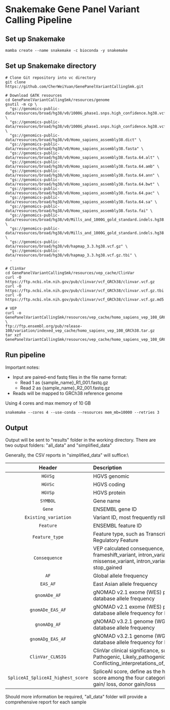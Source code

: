 # Snakemake Gene Panel Variant Calling Pipeline

## Set up Snakemake
```mamba create --name snakemake -c bioconda -y snakemake```

## Set up Snakemake directory
```
# Clone Git repository into vc directory
git clone https://github.com/CherWeiYuan/GenePanelVariantCallingSmk.git

# Download GATK resources
cd GenePanelVariantCallingSmk/resources/genome
gsutil -m cp \
  "gs://genomics-public-data/resources/broad/hg38/v0/1000G_phase1.snps.high_confidence.hg38.vcf.gz" \
  "gs://genomics-public-data/resources/broad/hg38/v0/1000G_phase1.snps.high_confidence.hg38.vcf.gz.tbi" \
  "gs://genomics-public-data/resources/broad/hg38/v0/Homo_sapiens_assembly38.dict" \
  "gs://genomics-public-data/resources/broad/hg38/v0/Homo_sapiens_assembly38.fasta" \
  "gs://genomics-public-data/resources/broad/hg38/v0/Homo_sapiens_assembly38.fasta.64.alt" \
  "gs://genomics-public-data/resources/broad/hg38/v0/Homo_sapiens_assembly38.fasta.64.amb" \
  "gs://genomics-public-data/resources/broad/hg38/v0/Homo_sapiens_assembly38.fasta.64.ann" \
  "gs://genomics-public-data/resources/broad/hg38/v0/Homo_sapiens_assembly38.fasta.64.bwt" \
  "gs://genomics-public-data/resources/broad/hg38/v0/Homo_sapiens_assembly38.fasta.64.pac" \
  "gs://genomics-public-data/resources/broad/hg38/v0/Homo_sapiens_assembly38.fasta.64.sa" \
  "gs://genomics-public-data/resources/broad/hg38/v0/Homo_sapiens_assembly38.fasta.fai" \
  "gs://genomics-public-data/resources/broad/hg38/v0/Mills_and_1000G_gold_standard.indels.hg38.vcf.gz" \
  "gs://genomics-public-data/resources/broad/hg38/v0/Mills_and_1000G_gold_standard.indels.hg38.vcf.gz.tbi" \
  "gs://genomics-public-data/resources/broad/hg38/v0/hapmap_3.3.hg38.vcf.gz" \
  "gs://genomics-public-data/resources/broad/hg38/v0/hapmap_3.3.hg38.vcf.gz.tbi" \
  .

# ClinVar
cd GenePanelVariantCallingSmk/resources/vep_cache/ClinVar
curl -O https://ftp.ncbi.nlm.nih.gov/pub/clinvar/vcf_GRCh38/clinvar.vcf.gz
curl -O https://ftp.ncbi.nlm.nih.gov/pub/clinvar/vcf_GRCh38/clinvar.vcf.gz.tbi
curl -O https://ftp.ncbi.nlm.nih.gov/pub/clinvar/vcf_GRCh38/clinvar.vcf.gz.md5

# VEP
curl -o GenePanelVariantCallingSmk/resources/vep_cache/homo_sapiens_vep_108_GRCh38.tar.gz \
ftp://ftp.ensembl.org/pub/release-108/variation/indexed_vep_cache/homo_sapiens_vep_108_GRCh38.tar.gz
tar xzf GenePanelVariantCallingSmk/resources/vep_cache/homo_sapiens_vep_108_GRCh38.tar.gz
```

## Run pipeline
Important notes:
* Input are paired-end fastq files in the file name format: 
  - Read 1 as {sample_name}_R1_001.fastq.gz
  - Read 2 as {sample_name}_R2_001.fastq.gz
* Reads will be mapped to GRCh38 reference genome

Using 4 cores and max memory of 10 GB
```
snakemake --cores 4 --use-conda --resources mem_mb=10000 --retries 3
```

## Output
Output will be sent to "results" folder in the working directory.
There are two output folders: "all_data" and "simplified_data"

Generally, the CSV reports in "simplified_data" will suffice:\

| **Header**        | **Description**     |
|:------------:|:---------------------------------------|
| ```HGVSg```       | HGVS genomic      |
|```HGVSc```        | HGVS coding       |
|```HGVSp```        | HGVS protein      |
|```SYMBOL```       | Gene name         |
|```Gene```         | ENSEMBL gene ID   |
|```Existing_variation```| Variant ID, most frequently rsID |
|```Feature``` | ENSEMBL feature ID     |
|```Feature_type``` | Feature type, such as Transcript or Regulatory Feature|
|```Consequence```	| VEP calculated consequence, such as frameshift_variant, intron_variant, start_loss, missense_variant, intron_variant or stop_gained |
|```AF``` | Global allele frequency|
|```EAS_AF``` | East Asian allele frequency |
|```gnomADe_AF```  | gNOMAD v2.1 exome (WES) population database allele frequency   |
|```gnomADe_EAS_AF```   | gNOMAD v2.1 exome (WES) population database allele frequency for East Asians  |
|```gnomADg_AF``` | gNOMAD v3.2.1 genome (WGS) population database allele frequency |
|```gnomADg_EAS_AF```   | gNOMAD v3.2.1 genome (WGS) population database allele frequency for East Asians    |
|```ClinVar_CLNSIG```	  | ClinVar clinical significance, such as Pathogenic, Likely_pathogenic or Conflicting_interpretations_of_pathogenicity   |
|```SpliceAI_SpliceAI_highest_score``` | SpliceAI score, define as the highest delta score among the four categories: acceptor gain/ loss, donor gain/loss|

Should more information be required, "all_data" folder will provide a comprehensive report for each sample
